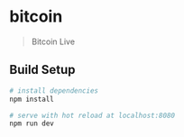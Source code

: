 # bitcoin

> Bitcoin Live

## Build Setup

``` bash
# install dependencies
npm install

# serve with hot reload at localhost:8080
npm run dev
